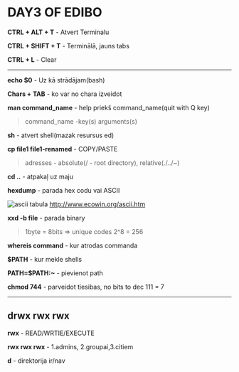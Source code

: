 # DAY3 OF EDIBO

**CTRL + ALT + T**  - Atvert Terminalu

**CTRL + SHIFT + T** - Terminālā, jauns tabs

**CTRL + L** - Clear

--------------------------------------------------------------------------------------------

**echo $0** - Uz kā strādājam(bash)

**Chars + TAB** - ko var no chara izveidot

**man command_name** - help priekš command_name(quit with Q key)

>command_name -key(s) arguments(s)

**sh** - atvert shell(mazak resursus ed)

**cp file1 file1-renamed** - COPY/PASTE

>adresses - absolute(/ - root directory), relative(./../~)

**cd ..** - atpakaļ uz maju

**hexdump** - parada hex codu vai ASCII

![ascii tabula](http://www.ecowin.org/aulas/resources/tables/asciitable.jpg)
http://www.ecowin.org/ascii.htm

**xxd -b file** - parada binary 
>1byte = 8bits => unique codes 2^8 = 256

**whereis command** - kur atrodas commanda

**$PATH** - kur mekle shells

**PATH=$PATH:~** - pievienot path

**chmod 744** - parveidot tiesibas, no bits to dec 111 = 7



-------------------

## drwx rwx rwx

**rwx** - READ/WRTIE/EXECUTE

**rwx rwx rwx** - 1.admins, 2.groupai,3.citiem 

**d** - direktorija ir/nav






